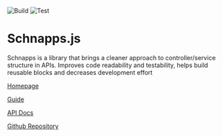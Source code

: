 ![Build](https://github.com/lmaftuleac/schnapps-controller/workflows/Build/badge.svg?branch=master)
![Test](https://github.com/lmaftuleac/schnapps-controller/workflows/Test/badge.svg?branch=master)

# Schnapps.js

Schnapps is a library that brings a cleaner approach to controller/service structure in APIs. Improves
code readability and testability, helps build reusable blocks and decreases development effort

[Homepage](https://lmaftuleac.github.io/schnapps-core/)

[Guide](https://lmaftuleac.github.io/schnapps-core/guide.html)

[API Docs](https://lmaftuleac.github.io/schnapps-core/documentation.html)

[Github Repository](https://github.com/lmaftuleac/schnapps-core)